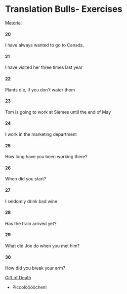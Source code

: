 # Translation Bulls- Exercises
[Material](./Material/20171215_Grammar.pdf)

#### 20
I have always wanted to go to Canada.
#### 21
I have visited her three times last year
#### 22
Plants die, if you don't water them
#### 23
Tom is going to work at Siemes until the end of May
#### 24
I work in the marketing department
#### 25
How long have you been working there?
#### 26 
When did you start?
#### 27
I seldomly drink bad wine
#### 28
Has the train arrived yet?
#### 29
What did Joe do when you met him?
#### 30
How did you break your arm?

[Gift of Death](./Material/20171215_GiftOfDeath.pdf)

- Piccolööööchen!
